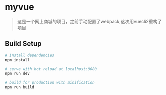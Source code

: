 # myvue

> 这是一个网上商城的项目，之前手动配置了webpack,这次用vuecli2重构了项目

## Build Setup

``` bash
# install dependencies
npm install

# serve with hot reload at localhost:8080
npm run dev

# build for production with minification
npm run build




